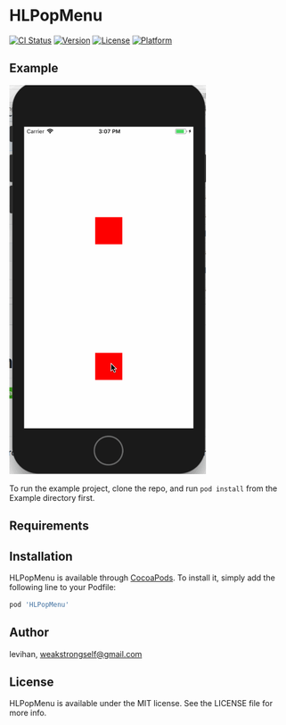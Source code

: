 # HLPopMenu

[![CI Status](http://img.shields.io/travis/koalahl/HLPopMenu.svg?style=flat)](https://travis-ci.org/koalahl/HLPopMenu)
[![Version](https://img.shields.io/cocoapods/v/HLPopMenu.svg?style=flat)](http://cocoapods.org/pods/HLPopMenu)
[![License](https://img.shields.io/cocoapods/l/HLPopMenu.svg?style=flat)](http://cocoapods.org/pods/HLPopMenu)
[![Platform](https://img.shields.io/cocoapods/p/HLPopMenu.svg?style=flat)](http://cocoapods.org/pods/HLPopMenu)

## Example

![example](/image/example.gif)

To run the example project, clone the repo, and run `pod install` from the Example directory first.

## Requirements

## Installation

HLPopMenu is available through [CocoaPods](http://cocoapods.org). To install
it, simply add the following line to your Podfile:

```ruby
pod 'HLPopMenu'
```

## Author

levihan, weakstrongself@gmail.com

## License

HLPopMenu is available under the MIT license. See the LICENSE file for more info.
